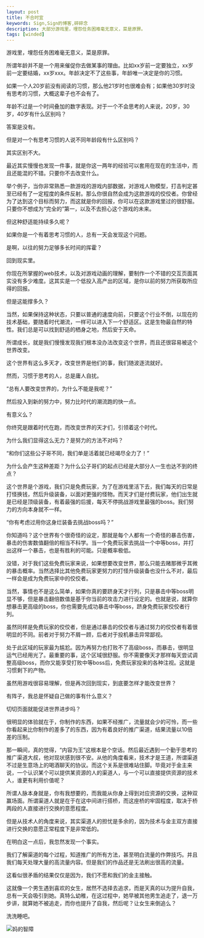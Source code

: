 ```yaml
---
layout: post
title: 不合时宜
keywords: Sign,Sign的博客,碎碎念
description: 大部分游戏里，埋怨任务困难毫无意义，菜是原罪。
tags: [winded]
---
```


游戏里，埋怨任务困难毫无意义，菜是原罪。

所谓年龄并不是一个用来催促你去做某事的理由。比如xx岁前一定要独立，xx岁前一定要结婚，xx岁xxx。年龄决定不了这些事，年龄唯一决定是你的习惯。

如果一个人20岁前没有阅读的习惯，那么他21岁时也很难会有；如果他30岁时没有思考的习惯，大概这辈子也不会有了。

年龄不过是一个时间叠加的数字表现。对于一个不会思考的人来说，20岁，30岁，40岁有什么区别吗？

答案是没有。

但是对一个有思考习惯的人说不同年龄段有什么区别吗？

其实区别不大。

最近其实慢慢也发现一件事，就是你这一两年的经验可以套用在现在的生活中，而且还能混的不错。只要你不去改变什么。

举个例子，当你非常熟悉一款游戏的游戏内部数据，对游戏人物模型，打击判定甚至已经有了一定程度的条件反射。那么你很自然会成为这款游戏的佼佼者。你曾经为了达到这个目标而努力，而这就是你的回报，你可以在这款游戏里过的很舒服。只要你不想成为“完全的”第一，以及不去担心这个游戏的未来。

但这种舒适能持续多久呢？

如果你是一个有着思考习惯的人，总有一天会发现这个问题。

是啊，以往的努力足够多长时间的挥霍？

回到现实里。

你现在所掌握的web技术，以及对游戏动画的理解，要制作一个不错的交互页面其实没有多少难度。这其实是一个低投入高产出的区域，是你以前的努力所获取所应得的回报。

但是这能撑多久？

当然，如果保持这种状态，只要以普通的速度向前，只要这个行业不倒，以现在的技术基础，要随着时代潮流，一样可以进入下一个舒适区。这是生物最自然的特性。我们总是可以找到舒适的栖身之地，然后安于天命。

所谓成长，就是我们慢慢发现我们根本没办法改变这个世界，而且还很容易被这个世界改变。

这个世界有这么多天才，改变世界是他们的事，我们随波逐流就好。

然而，习惯于思考的人，总是庸人自扰。

“总有人要改变世界的，为什么不能是我呢？”

然后投入到新的努力中，努力比时代的潮流跑的快一点。

有意义么？

你终究是跟着时代在跑，而改变世界的天才们，引领着这个时代。

为什么我们显得这么无力？是努力的方法不对吗？

“和你们这些公子哥不同，我们单是活着就已经竭尽全力了！”

为什么会产生这种差距？为什么公子哥们的起点已经是大部分人一生也达不到的终点？

这个世界是个游戏，我们只是免费玩家，为了在游戏里活下去，我们每天的日常是打怪换钱，然后升级装备，以面对更强的怪物。而天才们是付费玩家，他们出生就是已经是顶级装备，有着最强的后援，每天不停挑战游戏里最强的boss。我们努力的方向本身就不一样。

“你有考虑过用你这身烂装备去挑战boss吗？”

你知道吗？这个世界有个很奇怪的设定，那就是每个人都有一个奇怪的暴击伤害，暴击的伤害数值翻倍的相当不科学。当一个免费玩家去挑战一个中等boss，并打出这样一个暴击，也是有胜利的可能。只是概率极低。

没错，对于我们这些免费玩家来说，如果想要改变世界，那么只能去赌那微乎其微的暴击概率。当然选择比其他免费玩家更努力的打怪升级装备也没什么不对，最后一样会是成为免费玩家中的佼佼者。

当然，事情也不是这么简单，如果你真的要跻身天才行列，只是暴击中等boss明显不够，但是暴击翻倍数值是基于你当前的攻击力进行设定的。也就是说，就算你想暴击更高级的boss，你也需要先成功暴击中等boss，跻身免费玩家佼佼者行列。

虽然同样是免费玩家的佼佼者，但是通过暴击的佼佼者与通过努力的佼佼者有着很明显的不同。前者对于努力不屑一顾，后者对于投机暴击异常鄙视。

处于此区域的玩家最为尴尬。因为再努力也打败不了高级boss，而暴击，很明显运气已经用光了。最重要的事，这个区域很舒服。你不需要像天才那样每天尝试调整高级boss，而你又能享受打败中等boss后，免费玩家投来的各种注视。这就是习惯剩下的产物。

虽然用游戏很容易理解，但是再次回到现实，到底要怎样才能改变世界？

有阵子，我总是怀疑自己做的事有什么意义？

切切页面就能促进世界进步吗？

很明显的体验就在于，你制作的东西，如果不经推广，流量就会少的可怜，而一些你看起来比你制作的差多了的东西，因为有着良好的推广渠道，结果流量以10倍差的压制。

那一瞬间，真的觉得，“内容为王”这根本是个空话。然后最近遇到一个勤于思考的推广渠道大叔，他对现状感到很不安。从他的角度看来，技术才是王道，所谓渠道不过是生意场上的喝酒聊天的协议。而这个关系是很难站住脚。毕竟对于金主来说，一个认识某个可以提供某资源的人的渠道人，与一个可以直接提供资源的技术人，谁更有利用价值呢？

所谓人脉本身就是，你有我想要的，而我能从你身上得到对应资源的交换，这种双赢场面。所谓渠道人就是在于在这中间进行搭桥，而这座桥的牢固程度，取决于桥两段的人直接进行交换的意愿程度。

但是从技术人的角度来说，其实渠道人的担忧是多余的，因为技术与金主双方直接进行交换的意愿正常程度下是非常低的。

在明白这一点后，我忽然发现一个事实。

我们了解渠道的每个过程，知道推广的所有方法，甚至明白流量的作弊技巧。并且我们每天处理大量的高流量内容。但是我们的作品还是无法刷出很高的流量。

这看似很矛盾的结果仅仅是因为，我们不愿和我们的金主接触。

这就像一个男生遇到喜欢的女生，居然不选择去追求，而是天真的以为提升自我，总有一天会吸引到她。真特么幼稚，在这过程中，她早被其他男生追走了，退一万步讲，就算她不被追走，而你也提升了自我，然后呢？让女生来倒追么？

洗洗睡吧。

![妈的智障](/img/2016-7-3-outdate/e1.png)